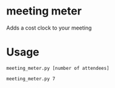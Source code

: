 meeting meter
========

Adds a cost clock to your meeting

Usage
=====

`meeting_meter.py [number of attendees]`

`meeting_meter.py 7`